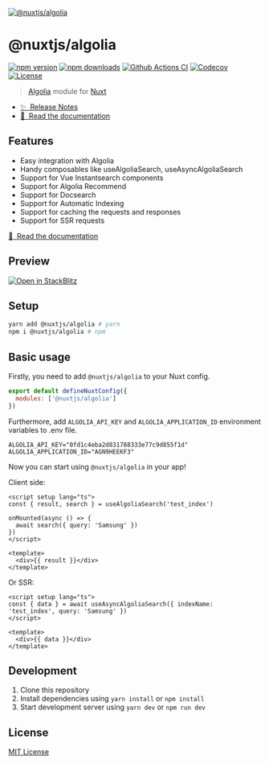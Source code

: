 [![@nuxtjs/algolia](https://algolia.nuxtjs.org/preview.png)](https://algolia.nuxtjs.org)

# @nuxtjs/algolia

[![npm version][npm-version-src]][npm-version-href]
[![npm downloads][npm-downloads-src]][npm-downloads-href]
[![Github Actions CI][github-actions-ci-src]][github-actions-ci-href]
[![Codecov][codecov-src]][codecov-href]
[![License][license-src]][license-href]

> [Algolia](https://www.algolia.com/) module for [Nuxt](https://v3.nuxtjs.org)

- [✨ &nbsp;Release Notes](https://github.com/nuxt-modules/algolia/releases)
- [📖 &nbsp;Read the documentation](https://algolia.nuxtjs.org)

## Features

- Easy integration with Algolia
- Handy composables like useAlgoliaSearch, useAsyncAlgoliaSearch
- Support for Vue Instantsearch components
- Support for Algolia Recommend
- Support for Docsearch
- Support for Automatic Indexing
- Support for caching the requests and responses
- Support for SSR requests

[📖 &nbsp;Read the documentation](https://algolia.nuxtjs.org)

## Preview

[![Open in StackBlitz](https://developer.stackblitz.com/img/open_in_stackblitz.svg)](https://stackblitz.com/github/baroshem/nuxt3-algolia-stackblitz)

## Setup

```sh
yarn add @nuxtjs/algolia # yarn
npm i @nuxtjs/algolia # npm
```

## Basic usage

Firstly, you need to add `@nuxtjs/algolia` to your Nuxt config.

```js
export default defineNuxtConfig({
  modules: ['@nuxtjs/algolia']
})
```

Furthermore, add `ALGOLIA_API_KEY` and `ALGOLIA_APPLICATION_ID` environment variables to .env file.

```env
ALGOLIA_API_KEY="0fd1c4eba2d831788333e77c9d855f1d"
ALGOLIA_APPLICATION_ID="AGN9HEEKF3"
```

Now you can start using `@nuxtjs/algolia` in your app!

Client side:

```vue
<script setup lang="ts">
const { result, search } = useAlgoliaSearch('test_index')

onMounted(async () => {
  await search({ query: 'Samsung' })
})
</script>

<template>
  <div>{{ result }}</div>
</template>
```

Or SSR:

```vue
<script setup lang="ts">
const { data } = await useAsyncAlgoliaSearch({ indexName: 'test_index', query: 'Samsung' })
</script>

<template>
  <div>{{ data }}</div>
</template>
```

## Development

1. Clone this repository
2. Install dependencies using `yarn install` or `npm install`
3. Start development server using `yarn dev` or `npm run dev`

## License

[MIT License](./LICENSE)

<!-- Badges -->

[npm-version-src]: https://img.shields.io/npm/v/@nuxtjs/algolia/latest.svg
[npm-version-href]: https://npmjs.com/package/@nuxtjs/algolia
[npm-downloads-src]: https://img.shields.io/npm/dt/@nuxtjs/algolia.svg
[npm-downloads-href]: https://npmjs.com/package/@nuxtjs/algolia
[github-actions-ci-src]: https://github.com/nuxt-modules/algolia/actions/workflows/ci.yml/badge.svg
[github-actions-ci-href]: https://github.com/nuxt-modules/algolia/actions?query=workflow%3Aci
[codecov-src]: https://img.shields.io/codecov/c/github/nuxt-modules/algolia.svg
[codecov-href]: https://codecov.io/gh/nuxt-modules/algolia
[license-src]: https://img.shields.io/npm/l/@nuxtjs/algolia.svg
[license-href]: https://npmjs.com/package/@nuxtjs/algolia
